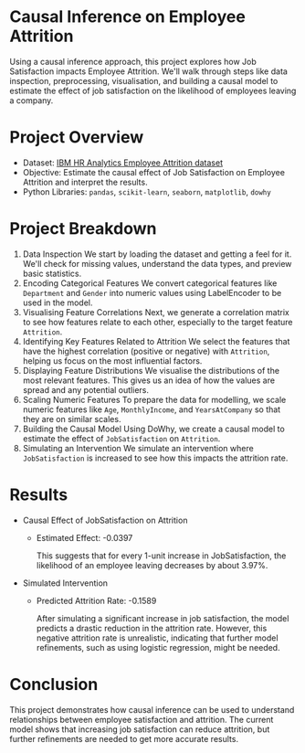 # Causal Inference on Employee Attrition

Using a causal inference approach, this project explores how Job Satisfaction impacts Employee Attrition. We'll walk through steps like data inspection, preprocessing, visualisation, and building a causal model to estimate the effect of job satisfaction on the likelihood of employees leaving a company.

# Project Overview
- Dataset: [IBM HR Analytics Employee Attrition dataset](https://www.kaggle.com/datasets/pavansubhasht/ibm-hr-analytics-attrition-dataset)
- Objective: Estimate the causal effect of Job Satisfaction on Employee Attrition and interpret the results.
- Python Libraries: `pandas`, `scikit-learn`, `seaborn`, `matplotlib`, `dowhy`

# Project Breakdown
1. Data Inspection
We start by loading the dataset and getting a feel for it. We'll check for missing values, understand the data types, and preview basic statistics.
2. Encoding Categorical Features
We convert categorical features like `Department` and `Gender` into numeric values using LabelEncoder to be used in the model.
3. Visualising Feature Correlations
Next, we generate a correlation matrix to see how features relate to each other, especially to the target feature `Attrition`.
4. Identifying Key Features Related to Attrition
We select the features that have the highest correlation (positive or negative) with `Attrition`, helping us focus on the most influential factors.
5. Displaying Feature Distributions
We visualise the distributions of the most relevant features. This gives us an idea of how the values are spread and any potential outliers.
6. Scaling Numeric Features
To prepare the data for modelling, we scale numeric features like `Age`, `MonthlyIncome`, and `YearsAtCompany` so that they are on similar scales.
7. Building the Causal Model
Using DoWhy, we create a causal model to estimate the effect of `JobSatisfaction` on `Attrition`.
8. Simulating an Intervention
We simulate an intervention where `JobSatisfaction` is increased to see how this impacts the attrition rate.

# Results
- Causal Effect of JobSatisfaction on Attrition
  - Estimated Effect: -0.0397
    
    This suggests that for every 1-unit increase in JobSatisfaction, the likelihood of an employee leaving decreases by about 3.97%.
- Simulated Intervention
  - Predicted Attrition Rate: -0.1589
    
    After simulating a significant increase in job satisfaction, the model predicts a drastic reduction in the attrition rate. However, this negative attrition rate is unrealistic, indicating that further model refinements, such as using logistic regression, might be needed.

# Conclusion
This project demonstrates how causal inference can be used to understand relationships between employee satisfaction and attrition. The current model shows that increasing job satisfaction can reduce attrition, but further refinements are needed to get more accurate results.
    
